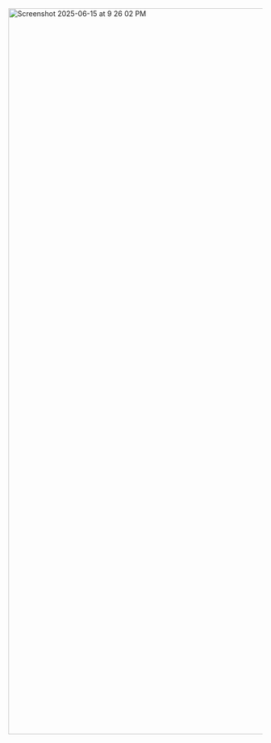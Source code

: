 <img width="1440" alt="Screenshot 2025-06-15 at 9 26 02 PM" src="https://github.com/user-attachments/assets/8796a283-1a27-4410-9205-e6227fd33286" />
